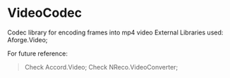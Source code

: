 # VideoCodec
Codec library for encoding frames into mp4 video
External Libraries used: Aforge.Video;

For future reference:
> Check Accord.Video;
> Check NReco.VideoConverter;
